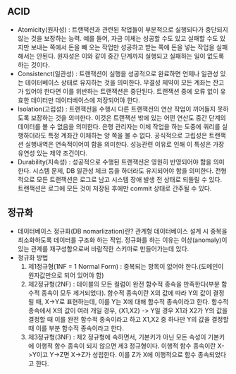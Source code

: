 ## ACID
- Atomicity(원자성) : 트랜잭션과 관련된 작업들이 부분적으로 실행되다가 중단되지 않는 것을 보장하는 능력. 예를 들어, 자금 이체는 성공할 수도 있고 실패할 수도 있지만 보내는 쪽에서 돈을 빼 오는 작업만 성공하고 받는 쪽에 돈을 넣는 작업을 실패해서는 안된다. 원자성은 이와 같이 중간 단계까지 실행되고 실패하는 일이 없도록 하는 것이다.
- Consistenct(일관성) : 트랜잭션이 실행을 성공적으로 완료하면 언제나 일관성 있는 데이터베이스 상태로 유지하는 것을 의미한다. 무결성 제약이 모든 계좌는 잔고가 있어야 한다면 이를 위반하는 트랜잭션은 중단된다. 트랜잭션 중에 오류 없이 유효한 데이터만 데이터베이스에 저장되어야 한다.
- Isolation(고립성) : 트랜잭션을 수행시 다른 트랜잭션의 연산 작업이 끼어들지 못하도록 보장하는 것을 의미한다. 이것은 트랜잭션 밖에 있는 어떤 연산도 중간 단계의 데이터를 볼 수 없음을 의미한다. 은행 관리자는 이체 작업을 하는 도중에 쿼리를 실행하더라도 특정 계좌간 이체하는 양 쪽을 볼 수 없다. 공식적으로 고립성은 트랜잭션 실행내역은 연속적이어여 함을 의미한다. 성능관련 이유로 인해 이 특성은 가장 유연성 있는 제약 조건이다.
- Durability(지속성) : 성공적으로 수행된 트랜잭션은 영원히 반영되어야 함을 의미한다. 시스템 문제, DB 일관성 체크 등을 하더라도 유지되어야 함을 의미한다. 전형적으로 모든 트랜잭션은 로그로 남고 시스템 장애 발생 전 상태로 되돌릴 수 있다. 트랜잭션은 로그에 모든 것이 저장된 후에만 commit 상태로 간주될 수 있다.

## 정규화
- 데이터베이스 정규화(DB nomarlization)란? 관계형 데이터베이스 설계 시 중복을 최소화하도록 데이터를 구조화 하는 작업. 정규화를 하는 이유는 이상(anomaly)이 있는 관계를 재구성함으로써 바람직한 스키마로 만들어가는데 있다.
- 정규화 방법
  <ol><li>제1정규형(1NF = 1 Normal Form) : 중복되는 항목이 없어야 한다.(도메인이 원자값만으로 되어 있어야 함)</li>
  <li>제2정규형(2NF) : 테이블의 모든 컬럼이 완전 함수적 종속을 만족한다(부분 함수적 종속이 모두 제거되었다). 함수적 종속이란 X의 값에 따라 Y의 값이 결정될 때, X->Y로 표현하는데, 이를 Y는 X에 대해 함수적 종속이라고 한다. 함수적 종속에서 X의 값이 여러 개일 경우, {X1,X2} -> Y일 경우 X1과 X2가 Y의 값을 결정할 때 이를 완전 함수적 종속이라고 하고 X1,X2 중 하나만 Y의 값을 결정할 때 이를 부분 함수적 종속이라고 한다.</li>
  <li>제3정규형(3NF) : 제2 정규형에 속하면서, 기본키가 아닌 모돈 속성이 기본키에 이행적 함수 종속이 되지 않으면 제3 정규형이다. 이행적 함수 종속이란 X->Y이고 Y->Z면 X->Z가 성립한다. 이를 Z가 X에 이행적으로 함수 종속되었다고 한다. </li>
  </ol>
